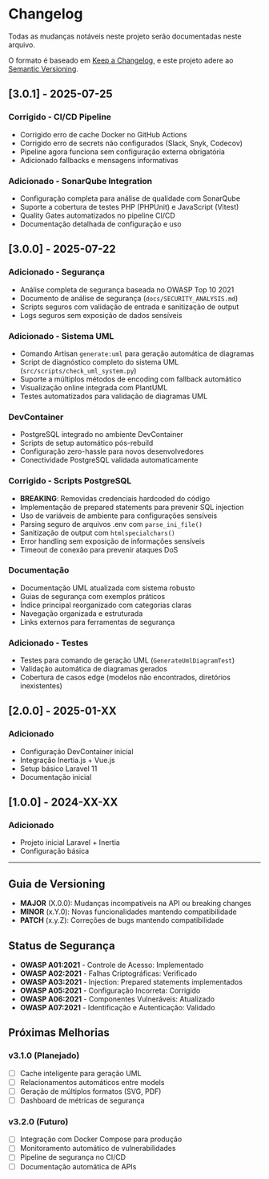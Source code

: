 # Changelog

Todas as mudanças notáveis neste projeto serão documentadas neste arquivo.

O formato é baseado em [Keep a Changelog](https://keepachangelog.com/en/1.0.0/),
e este projeto adere ao [Semantic Versioning](https://semver.org/spec/v2.0.0.html).

## [3.0.1] - 2025-07-25

### Corrigido - CI/CD Pipeline

-   Corrigido erro de cache Docker no GitHub Actions
-   Corrigido erro de secrets não configurados (Slack, Snyk, Codecov)
-   Pipeline agora funciona sem configuração externa obrigatória
-   Adicionado fallbacks e mensagens informativas

### Adicionado - SonarQube Integration

-   Configuração completa para análise de qualidade com SonarQube
-   Suporte a cobertura de testes PHP (PHPUnit) e JavaScript (Vitest)
-   Quality Gates automatizados no pipeline CI/CD
-   Documentação detalhada de configuração e uso

## [3.0.0] - 2025-07-22

### Adicionado - Segurança

-   Análise completa de segurança baseada no OWASP Top 10 2021
-   Documento de análise de segurança (`docs/SECURITY_ANALYSIS.md`)
-   Scripts seguros com validação de entrada e sanitização de output
-   Logs seguros sem exposição de dados sensíveis

### Adicionado - Sistema UML

-   Comando Artisan `generate:uml` para geração automática de diagramas
-   Script de diagnóstico completo do sistema UML (`src/scripts/check_uml_system.py`)
-   Suporte a múltiplos métodos de encoding com fallback automático
-   Visualização online integrada com PlantUML
-   Testes automatizados para validação de diagramas UML

### DevContainer

-   PostgreSQL integrado no ambiente DevContainer
-   Scripts de setup automático pós-rebuild
-   Configuração zero-hassle para novos desenvolvedores
-   Conectividade PostgreSQL validada automaticamente

### Corrigido - Scripts PostgreSQL

-   **BREAKING**: Removidas credenciais hardcoded do código
-   Implementação de prepared statements para prevenir SQL injection
-   Uso de variáveis de ambiente para configurações sensíveis
-   Parsing seguro de arquivos .env com `parse_ini_file()`
-   Sanitização de output com `htmlspecialchars()`
-   Error handling sem exposição de informações sensíveis
-   Timeout de conexão para prevenir ataques DoS

### Documentação

-   Documentação UML atualizada com sistema robusto
-   Guias de segurança com exemplos práticos
-   Índice principal reorganizado com categorias claras
-   Navegação organizada e estruturada
-   Links externos para ferramentas de segurança

### Adicionado - Testes

-   Testes para comando de geração UML (`GenerateUmlDiagramTest`)
-   Validação automática de diagramas gerados
-   Cobertura de casos edge (modelos não encontrados, diretórios inexistentes)

## [2.0.0] - 2025-01-XX

### Adicionado

-   Configuração DevContainer inicial
-   Integração Inertia.js + Vue.js
-   Setup básico Laravel 11
-   Documentação inicial

## [1.0.0] - 2024-XX-XX

### Adicionado

-   Projeto inicial Laravel + Inertia
-   Configuração básica

---

## Guia de Versioning

-   **MAJOR** (X.0.0): Mudanças incompatíveis na API ou breaking changes
-   **MINOR** (x.Y.0): Novas funcionalidades mantendo compatibilidade
-   **PATCH** (x.y.Z): Correções de bugs mantendo compatibilidade

## Status de Segurança

-   **OWASP A01:2021** - Controle de Acesso: Implementado
-   **OWASP A02:2021** - Falhas Criptográficas: Verificado
-   **OWASP A03:2021** - Injection: Prepared statements implementados
-   **OWASP A05:2021** - Configuração Incorreta: Corrigido
-   **OWASP A06:2021** - Componentes Vulneráveis: Atualizado
-   **OWASP A07:2021** - Identificação e Autenticação: Validado

## Próximas Melhorias

### v3.1.0 (Planejado)

-   [ ] Cache inteligente para geração UML
-   [ ] Relacionamentos automáticos entre models
-   [ ] Geração de múltiplos formatos (SVG, PDF)
-   [ ] Dashboard de métricas de segurança

### v3.2.0 (Futuro)

-   [ ] Integração com Docker Compose para produção
-   [ ] Monitoramento automático de vulnerabilidades
-   [ ] Pipeline de segurança no CI/CD
-   [ ] Documentação automática de APIs
